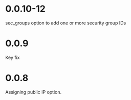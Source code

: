 # 0.0.10-12

sec_groups option to add one or more security group IDs

# 0.0.9

Key fix

# 0.0.8

Assigning public IP option.
